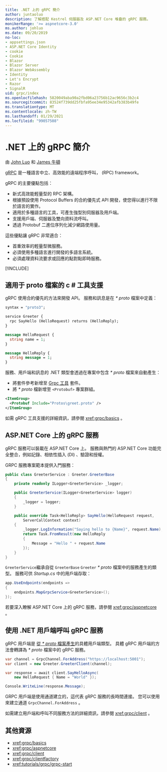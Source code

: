 ```yaml
---
title: .NET 上的 gRPC 簡介
author: juntaoluo
description: 了解搭配 Kestrel 伺服器及 ASP.NET Core 堆疊的 gRPC 服務。
monikerRange: '>= aspnetcore-3.0'
ms.author: johluo
ms.date: 09/20/2019
no-loc:
- appsettings.json
- ASP.NET Core Identity
- cookie
- Cookie
- Blazor
- Blazor Server
- Blazor WebAssembly
- Identity
- Let's Encrypt
- Razor
- SignalR
uid: grpc/index
ms.openlocfilehash: 5820049aba90a2fbd06a23756b12ac9656c3b2c4
ms.sourcegitcommit: 83524f739dd25fbfa95ee34e95342afb383b49fe
ms.translationtype: MT
ms.contentlocale: zh-TW
ms.lasthandoff: 01/29/2021
ms.locfileid: "99057508"
---
```

# <a name="introduction-to-grpc-on-net"></a>.NET 上的 gRPC 簡介

由 [John Luo](https://github.com/juntaoluo) 和 [James 牛頓](https://twitter.com/jamesnk)

[gRPC](https://grpc.io/docs/guides/) 是一種語言中立、高效能的遠端程序呼叫， (RPC) framework。

gRPC 的主要優點包括：
* 新式高效能輕量型的 RPC 架構。
* 根據預設使用 Protocol Buffers 的合約優先式 API 開發，使您得以進行不限於語言的實作。
* 適用於多種語言的工具，可產生強型別伺服器及用戶端。
* 支援用戶端、伺服器及雙向資料流呼叫。
* 透過 Protobuf 二進位序列化減少網路使用量。

這些優點讓 gRPC 非常適合：
* 首重效率的輕量型微服務。
* 必須使用多種語言進行開發的多語言系統。
* 必須處理資料流要求或回應的點對點即時服務。

[!INCLUDE[](~/includes/gRPCazure.md)]

## <a name="c-tooling-support-for-proto-files"></a>適用于 proto 檔案的 c # 工具支援

gRPC 使用合約優先的方法來開發 API。 服務和訊息是在 *\* proto* 檔案中定義：

```protobuf
syntax = "proto3";

service Greeter {
  rpc SayHello (HelloRequest) returns (HelloReply);
}

message HelloRequest {
  string name = 1;
}

message HelloReply {
  string message = 1;
}
```

服務、用戶端和訊息的 .NET 類型會透過在專案中包含 *\* proto* 檔案來自動產生：

* 將套件參考新增至 [Grpc 工具](https://www.nuget.org/packages/Grpc.Tools/) 套件。
* 將 *\* proto* 檔新增至 `<Protobuf>` 專案群組。

```xml
<ItemGroup>
  <Protobuf Include="Protos\greet.proto" />
</ItemGroup>
```

如需 gRPC 工具支援的詳細資訊，請參閱 <xref:grpc/basics> 。

## <a name="grpc-services-on-aspnet-core"></a>ASP.NET Core 上的 gRPC 服務

gRPC 服務可以裝載在 ASP.NET Core 上。 服務與熱門的 ASP.NET Core 功能完全整合，例如記錄、相依性插入 (DI) 、驗證和授權。

GRPC 服務專案範本提供入門服務：

```csharp
public class GreeterService : Greeter.GreeterBase
{
    private readonly ILogger<GreeterService> _logger;

    public GreeterService(ILogger<GreeterService> logger)
    {
        _logger = logger;
    }

    public override Task<HelloReply> SayHello(HelloRequest request,
        ServerCallContext context)
    {
        _logger.LogInformation("Saying hello to {Name}", request.Name);
        return Task.FromResult(new HelloReply 
        {
            Message = "Hello " + request.Name
        });
    }
}
```

`GreeterService`繼承自從 `GreeterBase` `Greeter` *\* proto* 檔案中的服務產生的類型。 服務可供 *Startup.cs* 中的用戶端存取：

```csharp
app.UseEndpoints(endpoints =>
{
    endpoints.MapGrpcService<GreeterService>();
});
```

若要深入瞭解 ASP.NET Core 上的 gRPC 服務，請參閱 <xref:grpc/aspnetcore> 。

## <a name="call-grpc-services-with-a-net-client"></a>使用 .NET 用戶端呼叫 gRPC 服務

gRPC 用戶端是 [從 *\* proto* 檔案產生](xref:grpc/basics#generated-c-assets)的具體用戶端類型。 具體 gRPC 用戶端的方法會轉譯為 *\* proto* 檔案中的 gRPC 服務。

```csharp
var channel = GrpcChannel.ForAddress("https://localhost:5001");
var client = new Greeter.GreeterClient(channel);

var response = await client.SayHelloAsync(
    new HelloRequest { Name = "World" });

Console.WriteLine(response.Message);
```

GRPC 用戶端是使用通道建立的，這代表 gRPC 服務的長時間連接。 您可以使用來建立通道 `GrpcChannel.ForAddress` 。

如需建立用戶端和呼叫不同服務方法的詳細資訊，請參閱 <xref:grpc/client> 。

## <a name="additional-resources"></a>其他資源

* <xref:grpc/basics>
* <xref:grpc/aspnetcore>
* <xref:grpc/client>
* <xref:grpc/clientfactory>
* <xref:tutorials/grpc/grpc-start>
